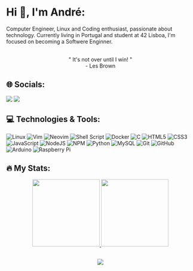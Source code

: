 <link rel="stylesheet" type='text/css' href="https://cdn.jsdelivr.net/gh/devicons/devicon@latest/devicon.min.css" />


# Hi 👋, I'm André:
Computer Engineer, Linux and Coding enthusiast, passionate about technology. Currently living in Portugal and student at 42 Lisboa, I'm focused on becoming a Softwere Enginner.


<div align="center">
<br>" It's not over until I win! "
<br>- Les Brown<br>
</div>


## 🌐 Socials:
<a href="https://www.youtube.com/channel/UC4VIxpz25lRO7_4k5pPKvrA" target="_blank"><img loading="lazy" src="https://img.shields.io/badge/YouTube-FF0000?style=for-the-badge&logo=youtube&logoColor=white" target="_blank"></a>
<a href="https://www.linkedin.com/in/andreeuflauzino" target="_blank"><img loading="lazy" src="https://img.shields.io/badge/-LinkedIn-%230077B5?style=for-the-badge&logo=linkedin&logoColor=white" target="_blank"></a>


## 💻 Technologies & Tools:
![Linux](https://img.shields.io/badge/Linux-FCC624?style=for-the-badge&logo=linux&logoColor=black) ![Vim](https://img.shields.io/badge/VIM-%2311AB00.svg?style=for-the-badge&logo=vim&logoColor=white) ![Neovim](https://img.shields.io/badge/NeoVim-%2357A143.svg?&style=for-the-badge&logo=neovim&logoColor=white) ![Shell Script](https://img.shields.io/badge/shell_script-%23121011.svg?style=for-the-badge&logo=gnu-bash&logoColor=white)  ![Docker](https://img.shields.io/badge/docker-%230db7ed.svg?style=for-the-badge&logo=docker&logoColor=white) ![C](https://img.shields.io/badge/c-%2300599C.svg?style=for-the-badge&logo=c&logoColor=white) ![HTML5](https://img.shields.io/badge/html5-%23E34F26.svg?style=for-the-badge&logo=html5&logoColor=white) ![CSS3](https://img.shields.io/badge/css3-%231572B6.svg?style=for-the-badge&logo=css3&logoColor=white) ![JavaScript](https://img.shields.io/badge/javascript-%23323330.svg?style=for-the-badge&logo=javascript&logoColor=%23F7DF1E) ![NodeJS](https://img.shields.io/badge/node.js-6DA55F?style=for-the-badge&logo=node.js&logoColor=white) ![NPM](https://img.shields.io/badge/NPM-%23CB3837.svg?style=for-the-badge&logo=npm&logoColor=white) ![Python](https://img.shields.io/badge/python-3670A0?style=for-the-badge&logo=python&logoColor=ffdd54) ![MySQL](https://img.shields.io/badge/mysql-4479A1.svg?style=for-the-badge&logo=mysql&logoColor=white) ![Git](https://img.shields.io/badge/git-%23F05033.svg?style=for-the-badge&logo=git&logoColor=white) ![GitHub](https://img.shields.io/badge/github-%23121011.svg?style=for-the-badge&logo=github&logoColor=white) ![Arduino](https://img.shields.io/badge/-Arduino-00979D?style=for-the-badge&logo=Arduino&logoColor=white) ![Raspberry Pi](https://img.shields.io/badge/-RaspberryPi-C51A4A?style=for-the-badge&logo=Raspberry-Pi)


## 🔥 My Stats:
<div align="center">
<a href="https://github.com/seu-usuário-aqui">
<img loading="lazy" height="180em" src="https://github-readme-stats.vercel.app/api/top-langs/?username=euflauzinoandre&layout=compact&langs_count=7&theme=dracula"/>
<img loading="lazy" height="180em" src="https://github-readme-stats.vercel.app/api?username=euflauzinoandre&show_icons=true&theme=dracula&include_all_commits=true&count_private=true"/>
</div>


##
<div align="center">
<a href="https://visitcount.itsvg.in">
  <img src="https://visitcount.itsvg.in/api?id=euflauzinoandre&label=Profile%20Views&color=12&icon=2&pretty=false" />
</a>
</div>

<!-- Proudly created with GPRM ( https://gprm.itsvg.in ) -->

